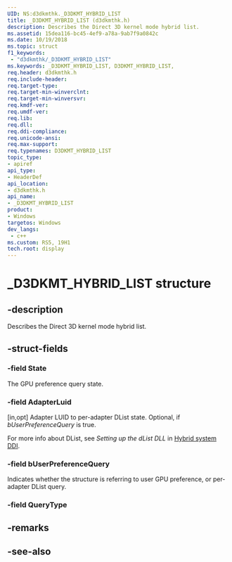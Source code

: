 ```yaml
---
UID: NS:d3dkmthk._D3DKMT_HYBRID_LIST
title: _D3DKMT_HYBRID_LIST (d3dkmthk.h)
description: Describes the Direct 3D kernel mode hybrid list.
ms.assetid: 15dea116-bc45-4ef9-a78a-9ab7f9a0842c
ms.date: 10/19/2018
ms.topic: struct
f1_keywords:
 - "d3dkmthk/_D3DKMT_HYBRID_LIST"
ms.keywords: _D3DKMT_HYBRID_LIST, D3DKMT_HYBRID_LIST, 
req.header: d3dkmthk.h
req.include-header:
req.target-type:
req.target-min-winverclnt:
req.target-min-winversvr:
req.kmdf-ver:
req.umdf-ver:
req.lib:
req.dll:
req.ddi-compliance:
req.unicode-ansi:
req.max-support:
req.typenames: D3DKMT_HYBRID_LIST
topic_type: 
- apiref
api_type: 
- HeaderDef
api_location: 
- d3dkmthk.h
api_name: 
- _D3DKMT_HYBRID_LIST
product:
- Windows
targetos: Windows
dev_langs:
 - c++
ms.custom: RS5, 19H1
tech.root: display
---
```


# _D3DKMT_HYBRID_LIST structure

## -description

Describes the Direct 3D kernel mode hybrid list.

## -struct-fields

### -field State

The GPU preference query state.

### -field AdapterLuid

[in,opt] Adapter LUID to per-adapter DList state. Optional, if *bUserPreferenceQuery* is true. 

For more info about DList, see *Setting up the dList DLL* in [Hybrid system DDI](https://docs.microsoft.com/windows-hardware/drivers/display/hybrid-system-ddi).

### -field bUserPreferenceQuery
 
Indicates whether the structure is referring to user GPU preference, or per-adapter DList query.

### -field QueryType

## -remarks

## -see-also
